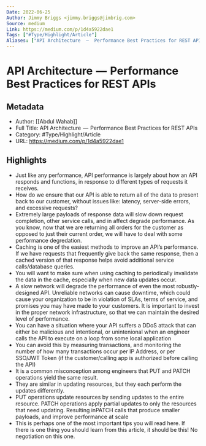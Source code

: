 ```yaml
---
Date: 2022-06-25
Author: Jimmy Briggs <jimmy.briggs@jimbrig.com>
Source: medium
Link: https://medium.com/p/1d4a5922dae1
Tags: ["#Type/Highlight/Article"]
Aliases: ["API Architecture  —  Performance Best Practices for REST APIs", "API Architecture  —  Performance Best Practices for REST APIs"]
---
```

# API Architecture  —  Performance Best Practices for REST APIs

## Metadata
- Author: [[Abdul Wahab]]
- Full Title: API Architecture  —  Performance Best Practices for REST APIs
- Category: #Type/Highlight/Article
- URL: https://medium.com/p/1d4a5922dae1

## Highlights
- Just like any performance, API performance is largely about how an API responds and functions, in response to different types of requests it receives.
- How do we ensure that our API is able to return all of the data to present back to our customer, without issues like: latency, server-side errors, and excessive requests?
- Extremely large payloads of response data will slow down request completion, other service calls, and in affect degrade performance. As you know, now that we are returning all orders for the customer as opposed to just their current order, we will have to deal with some performance degredation.
- Caching is one of the easiest methods to improve an API’s performance. If we have requests that frequently give back the same response, then a cached version of that response helps avoid additional service calls/database queries.
- You will want to make sure when using caching to periodically invalidate the data in the cache, especially when new data updates occur.
- A slow network will degrade the performance of even the most robustly-designed API. Unreliable networks can cause downtime, which could cause your organization to be in violation of SLAs, terms of service, and promises you may have made to your customers. It is important to invest in the proper network infrastructure, so that we can maintain the desired level of performance.
- You can have a situation where your API suffers a DDoS attack that can either be malicious and intentional, or unintenional when an engineer calls the API to execute on a loop from some local application
- You can avoid this by measuring transactions, and monitoring the number of how many transactions occur per IP Address, or per SSO/JWT Token (if the customer/calling app is authorized before calling the API)
- It is a common misconception among engineers that PUT and PATCH operations yield the same result.
- They are similar in updating resources, but they each perform the updates differently.
- PUT operations update resources by sending updates to the entire resource. PATCH operations apply partial updates to only the resources that need updating. Resulting inPATCH calls that produce smaller payloads, and improve performance at scale
- This is perhaps one of the most important tips you will read here. If there is one thing you should learn from this article, it should be this! No negotiation on this one.
